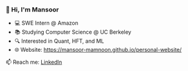### 👋 Hi, I'm Mansoor
- 💻 SWE Intern @ Amazon
- 📚 Studying Computer Science @ UC Berkeley
- 🔍 Interested in Quant, HFT, and ML
- 🌐 Website: https://mansoor-mamnoon.github.io/personal-website/

📫 Reach me: [LinkedIn](https://linkedin.com/in/mansoormamnoon) 
